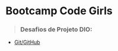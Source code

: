 # Bootcamp Code Girls
><h3>Desafios de Projeto DIO:</h3>

-  [Git/GitHub](https://github.com/AylaRodrigues/Bootcamp-Code-Girls/tree/main/Git%20GitHub)

